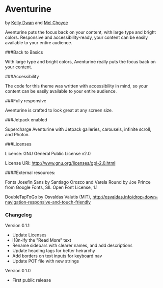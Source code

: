 Aventurine
===
by [Kelly Dwan](http://redradar.net) and [Mel Choyce](http://choycedesign.com)

Aventurine puts the focus back on your content, with large type and bright colors. Responsive and accessibility-ready, your content can be easily available to your entire audience.

###Back to Basics

With large type and bright colors, Aventurine really puts the focus back on your content.

###Accessibility

The code for this theme was written with accessibility in mind, so your content can be easily available to your entire audience.

###Fully responsive

Aventurine is crafted to look great at any screen size.

###Jetpack enabled

Supercharge Aventurine with Jetpack galleries, carousels, infinite scroll, and Photon.

###Licenses

License: GNU General Public License v2.0

License URI: http://www.gnu.org/licenses/gpl-2.0.html

####External resources:

Fonts Josefin Sans by Santiago Orozco and Varela Round by Joe Prince from Google Fonts, SIL Open Font License, 1.1

DoubleTapToGo by Osvaldas Valutis (MIT), http://osvaldas.info/drop-down-navigation-responsive-and-touch-friendly

### Changelog

Version 0.1.1
* Update Licenses
* i18n-ify the "Read More" text
* Rename sidebars with clearer names, and add descriptions
* Update heading tags for better heirarchy
* Add borders on text inputs for keyboard nav
* Update POT file with new strings

Version 0.1.0
* First public release
